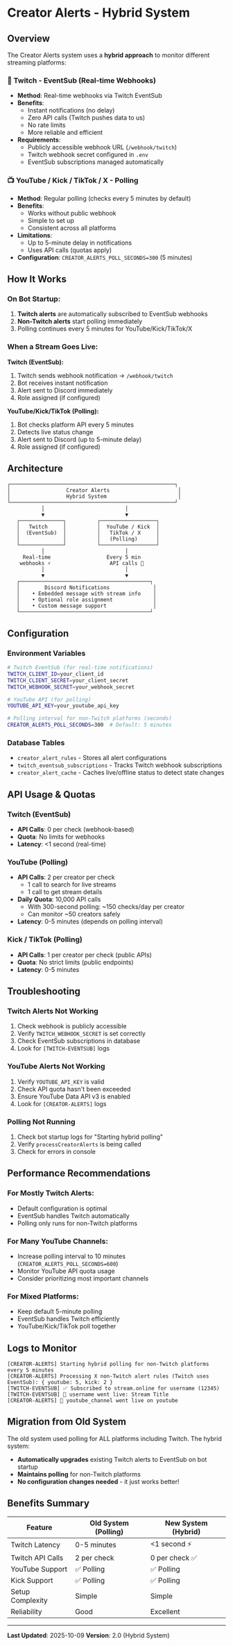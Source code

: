 # Creator Alerts - Hybrid System

## Overview

The Creator Alerts system uses a **hybrid approach** to monitor different streaming platforms:

### 🔴 Twitch - EventSub (Real-time Webhooks)
- **Method**: Real-time webhooks via Twitch EventSub
- **Benefits**:
  - Instant notifications (no delay)
  - Zero API calls (Twitch pushes data to us)
  - No rate limits
  - More reliable and efficient
- **Requirements**:
  - Publicly accessible webhook URL (`/webhook/twitch`)
  - Twitch webhook secret configured in `.env`
  - EventSub subscriptions managed automatically

### 📺 YouTube / Kick / TikTok / X - Polling
- **Method**: Regular polling (checks every 5 minutes by default)
- **Benefits**:
  - Works without public webhook
  - Simple to set up
  - Consistent across all platforms
- **Limitations**:
  - Up to 5-minute delay in notifications
  - Uses API calls (quotas apply)
- **Configuration**: `CREATOR_ALERTS_POLL_SECONDS=300` (5 minutes)

## How It Works

### On Bot Startup:
1. **Twitch alerts** are automatically subscribed to EventSub webhooks
2. **Non-Twitch alerts** start polling immediately
3. Polling continues every 5 minutes for YouTube/Kick/TikTok/X

### When a Stream Goes Live:

**Twitch (EventSub):**
1. Twitch sends webhook notification → `/webhook/twitch`
2. Bot receives instant notification
3. Alert sent to Discord immediately
4. Role assigned (if configured)

**YouTube/Kick/TikTok (Polling):**
1. Bot checks platform API every 5 minutes
2. Detects live status change
3. Alert sent to Discord (up to 5-minute delay)
4. Role assigned (if configured)

## Architecture

```
┌─────────────────────────────────────────────────────┐
│                  Creator Alerts                      │
│                  Hybrid System                       │
└─────────────────────────────────────────────────────┘
           │                          │
           ▼                          ▼
   ┌──────────────┐          ┌──────────────────┐
   │   Twitch     │          │  YouTube / Kick  │
   │  (EventSub)  │          │   TikTok / X     │
   │              │          │   (Polling)      │
   └──────────────┘          └──────────────────┘
           │                          │
     Real-time                  Every 5 min
    webhooks ⚡                   API calls 🔄
           │                          │
           ▼                          ▼
   ┌──────────────────────────────────────────┐
   │        Discord Notifications              │
   │    • Embedded message with stream info    │
   │    • Optional role assignment             │
   │    • Custom message support               │
   └──────────────────────────────────────────┘
```

## Configuration

### Environment Variables

```bash
# Twitch EventSub (for real-time notifications)
TWITCH_CLIENT_ID=your_client_id
TWITCH_CLIENT_SECRET=your_client_secret
TWITCH_WEBHOOK_SECRET=your_webhook_secret

# YouTube API (for polling)
YOUTUBE_API_KEY=your_youtube_api_key

# Polling interval for non-Twitch platforms (seconds)
CREATOR_ALERTS_POLL_SECONDS=300  # Default: 5 minutes
```

### Database Tables

- `creator_alert_rules` - Stores all alert configurations
- `twitch_eventsub_subscriptions` - Tracks Twitch webhook subscriptions
- `creator_alert_cache` - Caches live/offline status to detect state changes

## API Usage & Quotas

### Twitch (EventSub)
- **API Calls**: 0 per check (webhook-based)
- **Quota**: No limits for webhooks
- **Latency**: <1 second (real-time)

### YouTube (Polling)
- **API Calls**: 2 per creator per check
  - 1 call to search for live streams
  - 1 call to get stream details
- **Daily Quota**: 10,000 API calls
  - With 300-second polling: ~150 checks/day per creator
  - Can monitor ~50 creators safely
- **Latency**: 0-5 minutes (depends on polling interval)

### Kick / TikTok (Polling)
- **API Calls**: 1 per creator per check (public APIs)
- **Quota**: No strict limits (public endpoints)
- **Latency**: 0-5 minutes

## Troubleshooting

### Twitch Alerts Not Working
1. Check webhook is publicly accessible
2. Verify `TWITCH_WEBHOOK_SECRET` is set correctly
3. Check EventSub subscriptions in database
4. Look for `[TWITCH-EVENTSUB]` logs

### YouTube Alerts Not Working
1. Verify `YOUTUBE_API_KEY` is valid
2. Check API quota hasn't been exceeded
3. Ensure YouTube Data API v3 is enabled
4. Look for `[CREATOR-ALERTS]` logs

### Polling Not Running
1. Check bot startup logs for "Starting hybrid polling"
2. Verify `processCreatorAlerts` is being called
3. Check for errors in console

## Performance Recommendations

### For Mostly Twitch Alerts:
- Default configuration is optimal
- EventSub handles Twitch automatically
- Polling only runs for non-Twitch platforms

### For Many YouTube Channels:
- Increase polling interval to 10 minutes (`CREATOR_ALERTS_POLL_SECONDS=600`)
- Monitor YouTube API quota usage
- Consider prioritizing most important channels

### For Mixed Platforms:
- Keep default 5-minute polling
- EventSub handles Twitch efficiently
- YouTube/Kick/TikTok poll together

## Logs to Monitor

```
[CREATOR-ALERTS] Starting hybrid polling for non-Twitch platforms every 5 minutes
[CREATOR-ALERTS] Processing X non-Twitch alert rules (Twitch uses EventSub): { youtube: 5, kick: 2 }
[TWITCH-EVENTSUB] ✅ Subscribed to stream.online for username (12345)
[TWITCH-EVENTSUB] 🔴 username went live: Stream Title
[CREATOR-ALERTS] 🔴 youtube_channel went live on youtube
```

## Migration from Old System

The old system used polling for ALL platforms including Twitch. The hybrid system:
- **Automatically upgrades** existing Twitch alerts to EventSub on bot startup
- **Maintains polling** for non-Twitch platforms
- **No configuration changes needed** - it just works better!

## Benefits Summary

| Feature | Old System (Polling) | New System (Hybrid) |
|---------|---------------------|---------------------|
| Twitch Latency | 0-5 minutes | <1 second ⚡ |
| Twitch API Calls | 2 per check | 0 per check ✅ |
| YouTube Support | ✅ Polling | ✅ Polling |
| Kick Support | ✅ Polling | ✅ Polling |
| Setup Complexity | Simple | Simple |
| Reliability | Good | Excellent |

---

**Last Updated**: 2025-10-09
**Version**: 2.0 (Hybrid System)


